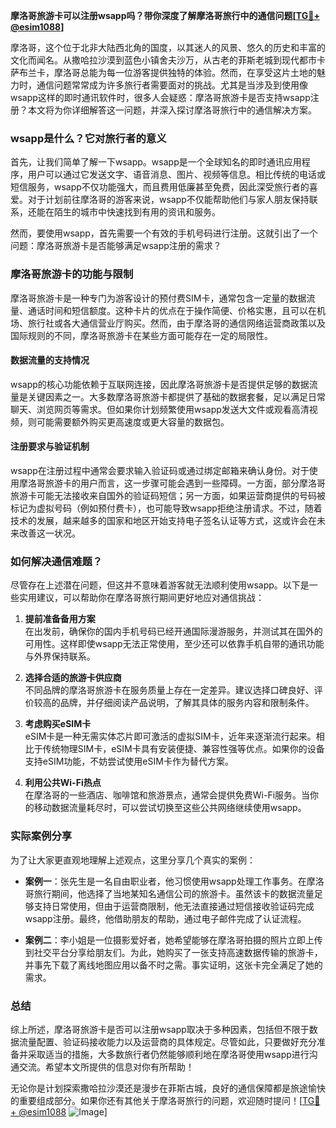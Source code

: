 **摩洛哥旅游卡可以注册wsapp吗？带你深度了解摩洛哥旅行中的通信问题[[TG💪+ @esim1088](https://t.me/s/esim1088)]**

摩洛哥，这个位于北非大陆西北角的国度，以其迷人的风景、悠久的历史和丰富的文化而闻名。从撒哈拉沙漠到蓝色小镇舍夫沙万，从古老的菲斯老城到现代都市卡萨布兰卡，摩洛哥总能为每一位游客提供独特的体验。然而，在享受这片土地的魅力时，通信问题常常成为许多旅行者需要面对的挑战。尤其是当涉及到使用像wsapp这样的即时通讯软件时，很多人会疑惑：摩洛哥旅游卡是否支持wsapp注册？本文将为你详细解答这一问题，并深入探讨摩洛哥旅行中的通信解决方案。

### wsapp是什么？它对旅行者的意义

首先，让我们简单了解一下wsapp。wsapp是一个全球知名的即时通讯应用程序，用户可以通过它发送文字、语音消息、图片、视频等信息。相比传统的电话或短信服务，wsapp不仅功能强大，而且费用低廉甚至免费，因此深受旅行者的喜爱。对于计划前往摩洛哥的游客来说，wsapp不仅能帮助他们与家人朋友保持联系，还能在陌生的城市中快速找到有用的资讯和服务。

然而，要使用wsapp，首先需要一个有效的手机号码进行注册。这就引出了一个问题：摩洛哥旅游卡是否能够满足wsapp注册的需求？

### 摩洛哥旅游卡的功能与限制

摩洛哥旅游卡是一种专门为游客设计的预付费SIM卡，通常包含一定量的数据流量、通话时间和短信额度。这种卡片的优点在于操作简便、价格实惠，且可以在机场、旅行社或各大通信营业厅购买。然而，由于摩洛哥的通信网络运营商政策以及国际规则的不同，摩洛哥旅游卡在某些方面可能存在一定的局限性。

#### 数据流量的支持情况

wsapp的核心功能依赖于互联网连接，因此摩洛哥旅游卡是否提供足够的数据流量是关键因素之一。大多数摩洛哥旅游卡都提供了基础的数据套餐，足以满足日常聊天、浏览网页等需求。但如果你计划频繁使用wsapp发送大文件或观看高清视频，则可能需要额外购买更高速度或更大容量的数据包。

#### 注册要求与验证机制

wsapp在注册过程中通常会要求输入验证码或通过绑定邮箱来确认身份。对于使用摩洛哥旅游卡的用户而言，这一步骤可能会遇到一些障碍。一方面，部分摩洛哥旅游卡可能无法接收来自国外的验证码短信；另一方面，如果运营商提供的号码被标记为虚拟号码（例如预付费卡），也可能导致wsapp拒绝注册请求。不过，随着技术的发展，越来越多的国家和地区开始支持电子签名认证等方式，这或许会在未来改善这一状况。

### 如何解决通信难题？

尽管存在上述潜在问题，但这并不意味着游客就无法顺利使用wsapp。以下是一些实用建议，可以帮助你在摩洛哥旅行期间更好地应对通信挑战：

1. **提前准备备用方案**  
   在出发前，确保你的国内手机号码已经开通国际漫游服务，并测试其在国外的可用性。这样即使wsapp无法正常使用，至少还可以依靠手机自带的通讯功能与外界保持联系。

2. **选择合适的旅游卡供应商**  
   不同品牌的摩洛哥旅游卡在服务质量上存在一定差异。建议选择口碑良好、评价较高的品牌，并仔细阅读产品说明，了解其具体的服务内容和限制条件。

3. **考虑购买eSIM卡**  
   eSIM卡是一种无需实体芯片即可激活的虚拟SIM卡，近年来逐渐流行起来。相比于传统物理SIM卡，eSIM卡具有安装便捷、兼容性强等优点。如果你的设备支持eSIM功能，不妨尝试使用eSIM卡作为替代方案。

4. **利用公共Wi-Fi热点**  
   在摩洛哥的一些酒店、咖啡馆和旅游景点，通常会提供免费Wi-Fi服务。当你的移动数据流量耗尽时，可以尝试切换至这些公共网络继续使用wsapp。

### 实际案例分享

为了让大家更直观地理解上述观点，这里分享几个真实的案例：

- **案例一**：张先生是一名自由职业者，他习惯使用wsapp处理工作事务。在摩洛哥旅行期间，他选择了当地某知名通信公司的旅游卡。虽然该卡的数据流量足够支持日常使用，但由于运营商限制，他无法直接通过短信接收验证码完成wsapp注册。最终，他借助朋友的帮助，通过电子邮件完成了认证流程。

- **案例二**：李小姐是一位摄影爱好者，她希望能够在摩洛哥拍摄的照片立即上传到社交平台分享给朋友们。为此，她购买了一张支持高速数据传输的旅游卡，并事先下载了离线地图应用以备不时之需。事实证明，这张卡完全满足了她的需求。

### 总结

综上所述，摩洛哥旅游卡是否可以注册wsapp取决于多种因素，包括但不限于数据流量配置、验证码接收能力以及运营商的具体规定。尽管如此，只要做好充分准备并采取适当的措施，大多数旅行者仍然能够顺利地在摩洛哥使用wsapp进行沟通交流。希望本文所提供的信息对你有所帮助！

无论你是计划探索撒哈拉沙漠还是漫步在菲斯古城，良好的通信保障都是旅途愉快的重要组成部分。如果你还有其他关于摩洛哥旅行的问题，欢迎随时提问！[[TG💪+ @esim1088](https://t.me/s/esim1088) ![Image](https://i.postimg.cc/4NQfJmqS/Snipaste-2025-05-13-00-14-12.png)]
